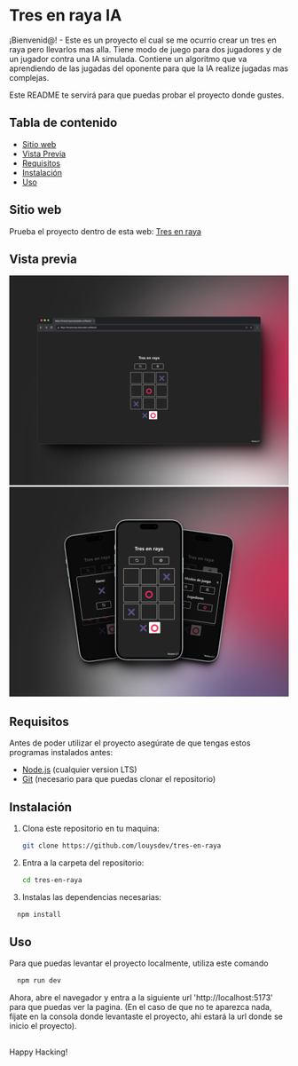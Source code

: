 # Tres en raya IA

¡Bienvenid@! - Este es un proyecto el cual se me ocurrio crear un tres en raya pero llevarlos mas alla. Tiene modo de juego para dos jugadores y de un jugador contra una IA simulada. Contiene un algoritmo que va aprendiendo de las jugadas del oponente para que la IA realize jugadas mas complejas.

Este README te servirá para que puedas probar el proyecto donde gustes.

## Tabla de contenido

- [Sitio web](#sitio-web)
- [Vista Previa](#vista-previa)
- [Requisitos](#requisitos)
- [Instalación](#instalación)
- [Uso](#uso)

## Sitio web

Prueba el proyecto dentro de esta web: [Tres en raya](https://tresenraya.laetusdev.software)

## Vista previa

![Sitio Web (PC)](./assets/preview-web.png)
![Sitio en un movil (Movil)](./assets/preview-app.png)

## Requisitos

Antes de poder utilizar el proyecto asegúrate de que tengas estos programas instalados antes:

- [Node.js](https://nodejs.org/) (cualquier version LTS)
- [Git](https://git-scm.com/) (necesario para que puedas clonar el repositorio)

## Instalación

1. Clona este repositorio en tu maquina:

   ```bash
   git clone https://github.com/louysdev/tres-en-raya
   ```

2. Entra a la carpeta del repositorio:

   ```bash
   cd tres-en-raya
   ```

3. Instalas las dependencias necesarias:

```bash
  npm install
```

## Uso

Para que puedas levantar el proyecto localmente, utiliza este comando

```bash
  npm run dev
```

Ahora, abre el navegador y entra a la siguiente url 'http://localhost:5173' para que puedas ver la pagina. (En el caso de que no te aparezca nada, fíjate en la consola donde levantaste el proyecto, ahi estará la url donde se inicio el proyecto).

##

Happy Hacking!
